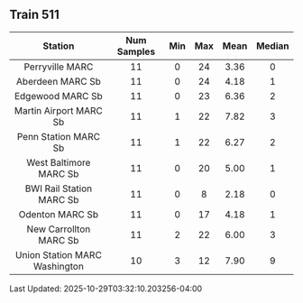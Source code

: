 ## Train 511

| Station | Num Samples | Min | Max | Mean | Median |
| :-----: | :---------: | :-: | :-: | :--: | :----: |
| Perryville MARC | 11 | 0 | 24 | 3.36 | 0 |
| Aberdeen MARC Sb | 11 | 0 | 24 | 4.18 | 1 |
| Edgewood MARC Sb | 11 | 0 | 23 | 6.36 | 2 |
| Martin Airport MARC Sb | 11 | 1 | 22 | 7.82 | 3 |
| Penn Station MARC Sb | 11 | 1 | 22 | 6.27 | 2 |
| West Baltimore MARC Sb | 11 | 0 | 20 | 5.00 | 1 |
| BWI Rail Station MARC Sb | 11 | 0 | 8 | 2.18 | 0 |
| Odenton MARC Sb | 11 | 0 | 17 | 4.18 | 1 |
| New Carrollton MARC Sb | 11 | 2 | 22 | 6.00 | 3 |
| Union Station MARC Washington | 10 | 3 | 12 | 7.90 | 9 |


Last Updated: 2025-10-29T03:32:10.203256-04:00